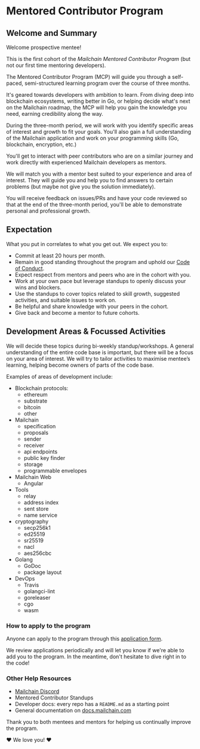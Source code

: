 # Mentored Contributor Program

## Welcome and Summary

Welcome prospective mentee!

This is the first cohort of the *Mailchain Mentored Contributor Program* (but not our first time mentoring developers).

The Mentored Contributor Program (MCP) will guide you through a self-paced, semi-structured learning program over the course of three months.

It's geared towards developers with ambition to learn. From diving deep into blockchain ecosystems, writing better in Go, or helping decide what's next on the Mailchain roadmap, the MCP will help you gain the knowledge you need, earning credibility along the way.

During the three-month period, we will work with you identify specific areas of interest and growth to fit your goals. You'll also gain a full understanding of the Mailchain application and work on your programming skills (Go, blockchain, encryption, etc.)

You'll get to interact with peer contributors who are on a similar journey and work directly with experienced Mailchain developers as mentors.

We will match you with a mentor best suited to your experience and area of interest. They will guide you and help you to find answers to certain problems (but maybe not give you the solution immediately).

You will receive feedback on issues/PRs and have your code reviewed so that at the end of the three-month period, you'll be able to demonstrate personal and professional growth.

## Expectation

What you put in correlates to what you get out. We expect you to:

* Commit at least 20 hours per month.
* Remain in good standing throughout the program and uphold our [Code of Conduct][code_of_conduct].
* Expect respect from mentors and peers who are in the cohort with you.
* Work at your own pace but leverage standups to openly discuss your wins and blockers.
* Use the standups to cover topics related to skill growth, suggested activities, and suitable issues to work on.
* Be helpful and share knowledge with your peers in the cohort.
* Give back and become a mentor to future cohorts.

## Development Areas & Focussed Activities

We will decide these topics during bi-weekly standup/workshops. A general understanding of the entire code base is important, but there will be a focus on your area of interest. We will try to tailor activities to maximise mentee’s learning, helping become owners of parts of the code base.

Examples of areas of development include:

* Blockchain protocols:
  * ethereum
  * substrate
  * bitcoin
  * other
* Mailchain
  * specification
  * proposals
  * sender
  * receiver
  * api endpoints
  * public key finder
  * storage
  * programmable envelopes
* Mailchain Web
  * Angular
* Tools
  * relay
  * address index
  * sent store
  * name service
* cryptography
  * secp256k1
  * ed25519
  * sr25519
  * nacl
  * aes256cbc
* Golang
  * GoDoc
  * package layout
* DevOps
  * Travis
  * golangci-lint
  * goreleaser
  * cgo
  * wasm

### How to apply to the program

Anyone can apply to the program through this [application form][mcp_application_form].

We review applications periodically and will let you know if we're able to add you to the program. In the meantime, don't hesitate to dive right in to the code!

### Other Help Resources

* [Mailchain Discord][discord_mailchain]
* Mentored Contributor Standups
* Developer docs: every repo has a `README.md` as a starting point
* General documentation on [docs.mailchain.com][docs_mailchain]

Thank you to both mentees and mentors for helping us continually improve the program.

:heart: We love you! :heart:

[code_of_conduct]: </code-of-conduct.md>
[docs_mailchain]: <https://docs.mailchain.xyz>
[github_office_hours]: <https://github.com/mailchain/mailchain/issues?q=label%3A%22Office+Hours%22>
[mcp_application_form]: <https://forms.gle/9EBhkMKiNx3C71uZ6>
[discord_mailchain]: </communication#community-chat>
[slack_office_hours]: <https://mailchain.slack.com/messages/office-hours>

